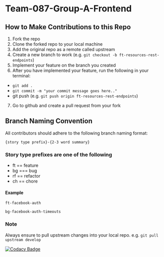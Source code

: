 # Team-087-Group-A-Frontend

## How to Make Contributions to this Repo

1.  Fork the repo
2.  Clone the forked repo to your local machine
3.  Add the original repo as a remote called upstream
4.  Create a new branch to work (e.g. `git checkout -b ft-resources-rest-endpoints`)
5.  Implement your feature on the branch you created
6.  After you have implemented your feature, run the following in your terminal:

-   `git add .`
-   `git commit -m "your commit message goes here.."`
-   git push (e.g. `git push origin ft-resources-rest-endpoints`)

7.  Go to github and create a pull request from your fork

## Branch Naming Convention

All contributors should adhere to the following branch naming format: 

```
{story type prefix}-{2-3 word summary}
```

### Story type prefixes are one of the following

-   ft == feature
-   bg === bug
-   rf == refactor
-   ch == chore

#### Example 

```
ft-facebook-auth
```
```
bg-facebook-auth-timeouts
```

### Note
Always ensure to pull upstream changes into your local repo. e.g. `git pull upstream develop`



[![Codacy Badge](https://api.codacy.com/project/badge/Grade/41eac457f8404b4095b4b9f9a5dd7621)](https://app.codacy.com/gh/BuildForSDGCohort2/Team-087-Group-A-Frontend?utm_source=github.com&utm_medium=referral&utm_content=BuildForSDGCohort2/Team-087-Group-A-Frontend&utm_campaign=Badge_Grade_Settings)